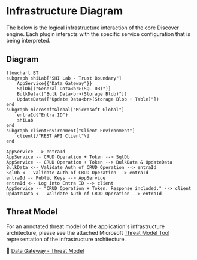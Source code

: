 # Infrastructure Diagram

The below is the logical infrastructure interaction of the core Discover engine.
Each plugin interacts with the specific service configuration that is being interpreted.

## Diagram

```mermaid
flowchart BT
subgraph shiLab["SHI Lab - Trust Boundary"]
    AppService{{"Data Gateway"}}
    SqlDb[("General Data<br>(SQL DB)")]
    BulkData(["Bulk Data<br>(Storage Blob)"])
    UpdateData(["Update Data<br>(Storage Blob + Table)"])
end
subgraph microsoftGlobal["Microsoft Global"]
    entraId{"Entra ID"}
    shiLab
end
subgraph clientEnvironment["Client Environment"]
    client[/"REST API Client"\]
end

AppService --> entraId
AppService -- CRUD Operation + Token --> SqlDb
AppService -- CRUD Operation + Token --> BulkData & UpdateData
BulkData <-- Validate Auth of CRUD Operation --> entraId
SqlDb <-- Validate Auth of CRUD Operation --> entraId
entraId -- Public Keys --> AppService
entraId <-- Log into Entra ID --> client
AppService -- "CRUD Operation + Token. Response included." --> client
UpdateData <-- Validate Auth of CRUD Operation --> entraId
```

## Threat Model

For an annotated threat model of the application's infrastructure architecture, please see the attached Microsoft [Threat Model Tool](https://aka.ms/tmt) representation of the infrastructure architecture.

📄 [Data Gateway - Threat Model](../assets/threat-models/Data-Gateway.tm7)
